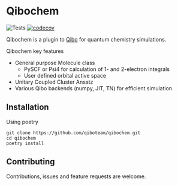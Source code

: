 # Qibochem

![Tests](https://github.com/qiboteam/qibochem/workflows/Tests/badge.svg)
[![codecov](https://codecov.io/gh/qiboteam/qibochem/branch/master/graph/badge.svg?token=1EKZKVEVX0)](https://codecov.io/gh/qiboteam/qibochem)

Qibochem is a plugin to [Qibo](https://github.com/qiboteam/qibo) for quantum chemistry simulations.

Qibochem key features

* General purpose Molecule class
  * PySCF or Psi4 for calculation of 1- and 2-electron integrals
  * User defined orbital active space
* Unitary Coupled Cluster Ansatz
* Various Qibo backends (numpy, JIT, TN) for efficient simulation

## Installation

Using poetry

```
git clone https://github.com/qiboteam/qibochem.git
cd qibochem
poetry install
```

## Contributing

Contributions, issues and feature requests are welcome.
